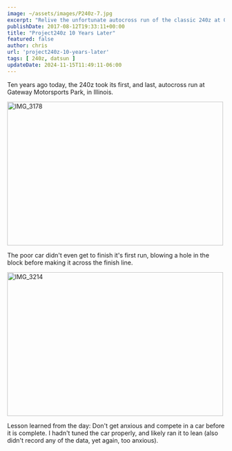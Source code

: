 ```yaml
---
image: ~/assets/images/P240z-7.jpg
excerpt: "Relive the unfortunate autocross run of the classic 240z at Gateway Motorsports Park ten years ago. The blog post unfolds the dramatic event and shares a cautionary tale for car enthusiasts about the importance of proper tuning before competition."
publishDate: 2017-08-12T19:33:11+00:00
title: "Project240z 10 Years Later"
featured: false
author: chris
url: 'project240z-10-years-later'
tags: [ 240z, datsun ]
updateDate: 2024-11-15T11:49:11-06:00
---
```


Ten years ago today, the 240z took its first, and last, autocross run at Gateway Motorsports Park, in Illinois.

<a title="IMG_3178" href="https://www.flickr.com/photos/chammond/1099789651/" data-footer="true" data-flickr-embed="true"><img width="500" height="333" alt="IMG_3178" src="https://farm2.staticflickr.com/1337/1099789651_2c9cdb1f4a.jpg"></a><script async src="//embedr.flickr.com/assets/client-code.js" charset="utf-8"></script> 


The poor car didn't even get to finish it's first run, blowing a hole in the block before making it across the finish line.

 <a title="IMG_3214" href="https://www.flickr.com/photos/chammond/1099962521/in/photostream/" data-footer="true" data-flickr-embed="true"><img width="500" height="333" alt="IMG_3214" src="https://farm2.staticflickr.com/1126/1099962521_74ca8f47dc.jpg"></a><script async src="//embedr.flickr.com/assets/client-code.js" charset="utf-8"></script> 

Lesson learned from the day: Don't get anxious and compete in a car before it is complete. I hadn't tuned the car properly, and likely ran it to lean (also didn't record any of the data, yet again, too anxious).

